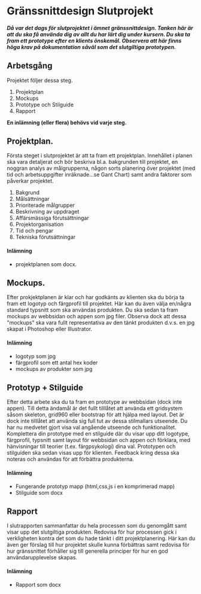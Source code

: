 # Gränssnittdesign Slutprojekt

##### Då var det dags för slutprojektet i ämnet gränssnittdesign. Tanken här är att du ska få använda dig av allt du har lärt dig under kursern. Du ska ta fram ett prototype efter en klients önskemål. __Observera att här finns höga krav på dokumentation såväl som det slutgiltiga prototypen__.

##  Arbetsgång

Projektet följer dessa steg.
1.  Projektplan
2.  Mockups
3.  Prototype och Stilguide
4.  Rapport

__En inlämning (eller flera) behövs vid varje steg.__
## Projektplan.
Första steget i slutprojektet är att ta fram ett projektplan. Innehållet i planen ska vara detaljerat och bör beskriva bl.a. bakgrunden till projektet, en noggran analys av målgrupperna, någon sorts planering över projektet (med tid och arbetsuppgifter inräknade...se Gant Chart) samt andra faktorer som påverkar projektet.

1.	Bakgrund
2.	Målsättningar
3.	Prioriterade målgrupper
4.	Beskrivning av uppdraget
5.	Affärsmässiga förutsättningar
6.	Projektorganisation
7.	Tid och pengar
8.	Tekniska förutsättningar

#### Inlämning
+ projektplanen som docx.

## Mockups.

Efter prokjektplanen är klar och har godkänts av klienten ska du börja ta fram ett logotyp och färgprofil till projektet. Här kan du även välja en/några standard typsnitt som ska användas produkten. Du ska sedan ta fram mockups av webbsidan och appen som jpg filer. Observa dock att dessa "mockups" ska vara fullt representativa av den tänkt produkten d.v.s. en jpg skapat i Photoshop eller Illustrator.

#### Inlämning
+ logotyp som jpg
+ färgprofil som ett antal hex koder
+ mockups av produkter som jpg


## Prototyp + Stilguide
Efter detta arbete ska du ta fram en prototype av webbsidan (dock inte appen).  Till detta ändamål är det fullt tilllåtet att använda ett gridsystem såsom skeleton, grid960 eller bootstrap för att hjälpa med layout. Det är dock inte tilllåtet att använda sig full tut av dessa stilmallars utseende.
Du har nu medvetet gjort visa val angående utseende och funktionalitet. Komplettera din prototype med en stilguide där du visar upp ditt logotype, färgprofil, typsnitt samt layout för webbsidan och appen och förklara, med hänvisningar till teorier (t.ex. färgpsykologi) dina val.
Prototypen och stilguiden ska sedan visas upp för klienten. Feedback kring dessa ska noteras och användas för att förbättra produkterna.

#### Inlämning
+ Fungerande prototyp mapp (html,css,js i en komprimerad mapp)
+ Stilguide som docx

## Rapport
I slutrapporten sammanfattar du hela processen som du genomgått samt visar upp det slutgiltiga produkten. Redovisa för hur processen gick i verkligheten kontra det som du hade tänkt i ditt projektplanering. Här kan du även ger förslag till hur projektet skulle kunna förbättras samt  redovisa för hur gränssnittet förhåller sig till generella principer för hur en god användarupplevelse skapas.

#### Inlämning
+ Rapport som docx
